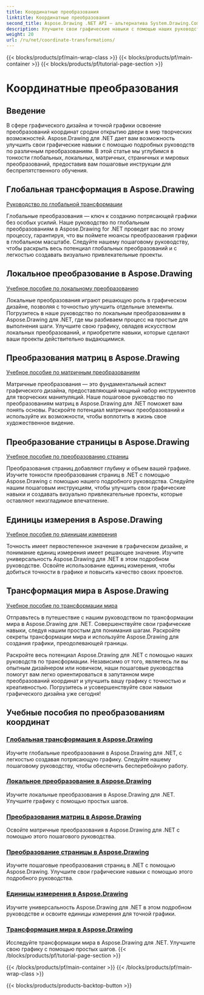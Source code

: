 ```yaml
---
title: Координатные преобразования
linktitle: Координатные преобразования
second_title: Aspose.Drawing .NET API — альтернатива System.Drawing.Common
description: Улучшите свои графические навыки с помощью наших руководств по Aspose.Drawing. Изучите глобальные, локальные, матричные, страничные и мировые преобразования, освоив точную графику в .NET.
weight: 20
url: /ru/net/coordinate-transformations/
---
```


{{< blocks/products/pf/main-wrap-class >}}
{{< blocks/products/pf/main-container >}}
{{< blocks/products/pf/tutorial-page-section >}}

# Координатные преобразования


## Введение

В сфере графического дизайна и точной графики освоение преобразований координат сродни открытию двери в мир творческих возможностей. Aspose.Drawing для .NET дает вам возможность улучшить свои графические навыки с помощью подробных руководств по различным преобразованиям. В этой статье мы углубимся в тонкости глобальных, локальных, матричных, страничных и мировых преобразований, предоставив вам пошаговые инструкции для беспрепятственного обучения.

## Глобальная трансформация в Aspose.Drawing
[Руководство по глобальной трансформации](./global-transformation/)

Глобальные преобразования — ключ к созданию потрясающей графики без особых усилий. Наше руководство по глобальным преобразованиям в Aspose.Drawing for .NET проведет вас по этому процессу, гарантируя, что вы поймете нюансы преобразования графики в глобальном масштабе. Следуйте нашему пошаговому руководству, чтобы раскрыть весь потенциал глобальных преобразований и с легкостью создавать визуально привлекательные проекты.

## Локальное преобразование в Aspose.Drawing
[Учебное пособие по локальному преобразованию](./local-transformation/)

Локальные преобразования играют решающую роль в графическом дизайне, позволяя с точностью улучшить отдельные элементы. Погрузитесь в наше руководство по локальным преобразованиям в Aspose.Drawing для .NET, где мы разбиваем процесс на простые для выполнения шаги. Улучшите свою графику, овладев искусством локальных преобразований, и приобретите навыки, которые сделают ваши проекты действительно выдающимися.

## Преобразования матриц в Aspose.Drawing
[Учебное пособие по матричным преобразованиям](./matrix-transformations/)

Матричные преобразования — это фундаментальный аспект графического дизайна, предоставляющий мощный набор инструментов для творческих манипуляций. Наше пошаговое руководство по преобразованиям матриц в Aspose.Drawing для .NET поможет вам понять основы. Раскройте потенциал матричных преобразований и используйте их возможности, чтобы воплотить в жизнь свое художественное видение.

## Преобразование страницы в Aspose.Drawing
[Учебное пособие по преобразованию страниц](./page-transformation/)

Преобразования страниц добавляют глубину и объем вашей графике. Изучите тонкости преобразования страниц в .NET с помощью Aspose.Drawing с помощью нашего подробного руководства. Следуйте нашим пошаговым инструкциям, чтобы улучшить свои графические навыки и создавать визуально привлекательные проекты, которые оставляют неизгладимое впечатление.

## Единицы измерения в Aspose.Drawing
[Учебное пособие по единицам измерения](./units-of-measure/)

Точность имеет первостепенное значение в графическом дизайне, и понимание единиц измерения имеет решающее значение. Изучите универсальность Aspose.Drawing для .NET в этом подробном руководстве. Освойте использование единиц измерения, чтобы добиться точности в графике и повысить качество своих проектов.

## Трансформация мира в Aspose.Drawing
[Учебное пособие по трансформации мира](./world-transformation/)

Отправьтесь в путешествие с нашим руководством по трансформации мира в Aspose.Drawing для .NET. Совершенствуйте свои графические навыки, следуя нашим простым для понимания шагам. Раскройте секреты трансформации мира и используйте Aspose.Drawing для создания графики, преодолевающей границы.

Раскройте весь потенциал Aspose.Drawing для .NET с помощью наших руководств по трансформации. Независимо от того, являетесь ли вы опытным дизайнером или новичком, наши пошаговые руководства помогут вам легко ориентироваться в запутанном мире преобразований координат и улучшить вашу графику с точностью и креативностью. Погрузитесь и усовершенствуйте свои навыки графического дизайна уже сегодня!
## Учебные пособия по преобразованиям координат
### [Глобальная трансформация в Aspose.Drawing](./global-transformation/)
Изучите глобальные преобразования в Aspose.Drawing для .NET, с легкостью создавая потрясающую графику. Следуйте нашему пошаговому руководству, чтобы обеспечить бесперебойную работу.
### [Локальное преобразование в Aspose.Drawing](./local-transformation/)
Изучите локальные преобразования в Aspose.Drawing для .NET. Улучшите графику с помощью простых шагов.
### [Преобразования матриц в Aspose.Drawing](./matrix-transformations/)
Освойте матричные преобразования в Aspose.Drawing для .NET с помощью этого пошагового руководства.
### [Преобразование страницы в Aspose.Drawing](./page-transformation/)
Изучите пошаговые преобразования страниц в .NET с помощью Aspose.Drawing. Улучшите свои графические навыки с помощью этого подробного руководства.
### [Единицы измерения в Aspose.Drawing](./units-of-measure/)
Изучите универсальность Aspose.Drawing для .NET в этом подробном руководстве и освоите единицы измерения для точной графики.
### [Трансформация мира в Aspose.Drawing](./world-transformation/)
Исследуйте трансформации мира в Aspose.Drawing для .NET. Улучшите свою графику с помощью простых шагов.
{{< /blocks/products/pf/tutorial-page-section >}}

{{< /blocks/products/pf/main-container >}}
{{< /blocks/products/pf/main-wrap-class >}}

{{< blocks/products/products-backtop-button >}}
